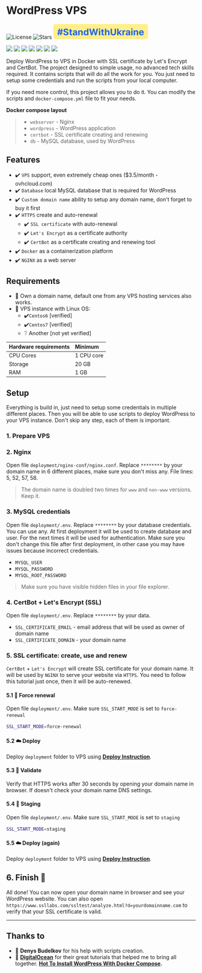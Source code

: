 # WordPress VPS

![License](https://img.shields.io/github/license/IvanMurzak/WordPress-VPS) ![Stars](https://img.shields.io/github/stars/IvanMurzak/WordPress-VPS) [![Stand With Ukraine](https://raw.githubusercontent.com/vshymanskyy/StandWithUkraine/main/badges/StandWithUkraine.svg)](https://stand-with-ukraine.pp.ua)

<div>
  <a target="_blank" href="https://docs.docker.com/"><img src="https://img.shields.io/badge/Docker-2CA5E0?style=for-the-badge&logo=docker&logoColor=white" /></a>
  <a target="_blank" href="https://developer.wordpress.org/"><img src="https://img.shields.io/badge/Wordpress-21759B?style=for-the-badge&logo=wordpress&logoColor=white" /></a>
  <a target="_blank" href="https://mysql.com/"><img src="https://img.shields.io/badge/MySQL-3E6E93?style=for-the-badge&logo=mysql&logoColor=white" /></a>
  <a target="_blank" href="https://letsencrypt.org/"><img src="https://img.shields.io/badge/LetsEncrypt-2C3C69?style=for-the-badge&logo=letsencrypt&logoColor=white" /></a>
  <a target="_blank" href="https://nginx.com/"><img src="https://img.shields.io/badge/Nginx-009639?style=for-the-badge&logo=nginx&logoColor=white" /></a>
  <a target="_blank" href="https://certbot.eff.org/"><img src="https://img.shields.io/badge/CertBot-000000?style=for-the-badge&logo=eff&logoColor=white" /></a>
  <a target="_blank" href="https://www.google.com/search?q=virtual+private+server"><img src="https://img.shields.io/badge/VPS-FFFFFF?style=for-the-badge&logo=vps&logoColor=white" /></a>
</div>

Deploy WordPress to VPS in Docker with SSL certificate by Let's Encrypt and CertBot. The project designed to simple usage, no advanced tech skills required. It contains scripts that will do all the work for you. You just need to setup some credentials and run the scripts from your local computer.

If you need more control, this project allows you to do it. You can modify the scripts and `docker-compose.yml` file to fit your needs.

**Docker compose layout**

> - `webserver` - Nginx
> - `wordpress` - WordPress application
> - `certbot` - SSL certificate creating and renewing
> - `db` - MySQL database, used by WordPress

## Features

- ✔️ `VPS` support, even extremely cheap ones ($3.5/month - ovhcloud.com)
- ✔️ `Database` local MySQL database that is required for WordPress
- ✔️ `Custom domain name` ability to setup any domain name, don't forget to buy it first
- ✔️ `HTTPS` create and auto-renewal
  - ✔️ `SSL certificate` with auto-renewal
  - ✔️ `Let's Encrypt` as a certificate authority
  - ✔️ `CertBot` as a certificate creating and renewing tool
- ✔️ `Docker` as a containerization platform
- ✔️ `NGINX` as a web server

## Requirements

- 🔴 Own a domain name, default one from any VPS hosting services also works.
- 🔴 VPS instance with Linux OS:
  - ✔️`Centos6` [verified]
  - ✔️`Centos7` [verified]
  - ❔ Another [not yet verified]

|Hardware requirements           |Minimum      |
|:-------------------------------|:------------|
|CPU Cores                       |1 CPU core   |
|Storage                         |20 GB        |
|RAM                             |1 GB         |

## Setup

Everything is build in, just need to setup some credentials in multiple different places. Then you will be able to use scripts to deploy WordPress to your VPS instance. Don't skip any step, each of them is important.

### 1. Prepare VPS

### 2. Nginx

Open file `deployment/nginx-conf/nginx.conf`. Replace `********` by your domain name in 6 different places, make sure you don't miss any. File lines: 5, 52, 57, 58.

> The domain name is doubled two times for `www` and `non-www` versions. Keep it.

### 3. MySQL credentials

Open file `deployment/.env`. Replace `********` by your database credentials. You can use any. At first deployment it will be used to create database and user. For the next times it will be used for authentication. Make sure you don't change this file after first deployment, in other case you may have issues because incorrect credentials.

- `MYSQL_USER`
- `MYSQL_PASSWORD`
- `MYSQL_ROOT_PASSWORD`

> Make sure you have visible hidden files in your file explorer.

### 4. CertBot + Let's Encrypt (SSL)

Open file `deployment/.env`. Replace `********` by your data.

- `SSL_CERTIFICATE_EMAIL` - email address that will be used as owner of domain name
- `SSL_CERTIFICATE_DOMAIN` - your domain name

### 5. SSL certificate: create, use and renew

`CertBot` + `Let's Encrypt` will create SSL certificate for your domain name. It will be used by `NGINX` to serve your website via `HTTPS`. You need to follow this tutorial just once, then it will be auto-renewed.

#### 5.1 🔄 Force renewal

Open file `deployment/.env`. Make sure `SSL_START_MODE` is set to `force-renewal`

```bash
SSL_START_MODE=force-renewal
```

#### 5.2 ☁️ Deploy

Deploy `deployment` folder to VPS using **[Deploy Instruction](https//github.com/IvanMurzak/WordPress-VPS/README_DEPLOY.md)**.

#### 5.3 🔎 Validate

Verify that HTTPS works after 30 seconds by opening your domain name in browser. If doesn't check your domain name DNS settings.

#### 5.4 💠 Staging

Open file `deployment/.env`. Make sure `SSL_START_MODE` is set to `staging`

```bash
SSL_START_MODE=staging
```

#### 5.5 ☁️ Deploy (again)

Deploy `deployment` folder to VPS using **[Deploy Instruction](https//github.com/IvanMurzak/WordPress-VPS/README_DEPLOY.md)**.

## 6. Finish 🏁

All done! You can now open your domain name in browser and see your WordPress website. You can also open `https://www.ssllabs.com/ssltest/analyze.html?d=yourdomainname.com` to verify that your SSL certificate is valid.

---

## Thanks to

- 🌟 **Denys Budelkov** for his help with scripts creation.
- 🌟 **[DigitalOcean](https://www.digitalocean.com/)** for their great tutorials that helped me to bring all together. **[Hot To Install WordPress With Docker Compose](https://www.digitalocean.com/community/tutorials/how-to-install-wordpress-with-docker-compose).**
